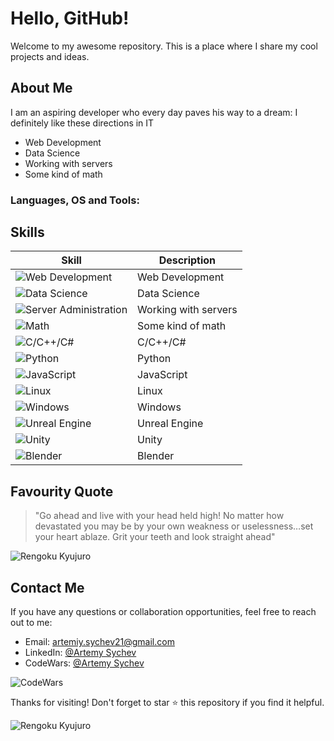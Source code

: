 # Hello, GitHub!

Welcome to my awesome repository. This is a place where I share my cool projects and ideas.

## About Me

I am an aspiring developer who every day paves his way to a dream:
I definitely like these directions in IT

- Web Development
- Data Science
- Working with servers
- Some kind of math

### Languages, OS and Tools:

## Skills

| Skill               | Description                              |
|---------------------|------------------------------------------|
| ![Web Development](web_dev_icon.png)   | Web Development                         |
| ![Data Science](data_science_icon.png) | Data Science                            |
| ![Server Administration](server_icon.png) | Working with servers                  |
| ![Math](math_icon.png)               | Some kind of math                        |
| ![C/C++/C#](ccppcsharp_icon.png)     | C/C++/C#                                 |
| ![Python]([python_icon.png](https://cdn3.iconfinder.com/data/icons/logos-and-brands-adobe/512/267_Python-512.png))           | Python                                   |
| ![JavaScript](javascript_icon.png)   | JavaScript                               |
| ![Linux](linux_icon.png)             | Linux                                    |
| ![Windows](windows_icon.png)         | Windows                                  |
| ![Unreal Engine](unreal_icon.png)   | Unreal Engine                            |
| ![Unity](unity_icon.png)             | Unity                                    |
| ![Blender](blender_icon.png)         | Blender                                  |


## Favourity Quote

> "Go ahead and live with your head held high! No matter how devastated you may be by your own weakness or uselessness…set your heart ablaze. Grit your teeth and look straight ahead"


![Rengoku Kyujuro](https://media.tenor.com/ButPqvDjPgAAAAAd/rengoku-9th-form.gif)

## Contact Me

If you have any questions or collaboration opportunities, feel free to reach out to me:

- Email: artemiy.sychev21@gmail.com
- LinkedIn: [@Artemy Sychev](https://www.linkedin.com/in/artemy-sychev-803465207/)
- CodeWars: [@Artemy Sychev](https://www.codewars.com/users/Artemy%20Sychev)

![CodeWars](https://www.codewars.com/users/Artemy%20Sychev/badges/large)

Thanks for visiting! Don't forget to star ⭐ this repository if you find it helpful.

![Rengoku Kyujuro](https://media.tenor.com/LLEDRF5f4TMAAAAC/rengoku-vs-akaza.gif)
